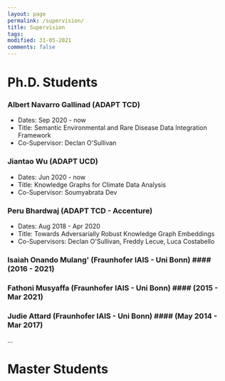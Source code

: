 ```yaml
---
layout: page
permalink: /supervision/
title: Supervision
tags: 
modified: 31-05-2021
comments: false
---
```


<!--
sidebar:
  nav: sidebar-research
-->

# Ph.D. Students

### Albert Navarro Gallinad (ADAPT TCD)
+ Dates: Sep 2020 - now
+ Title: Semantic Environmental and Rare Disease Data Integration Framework
+ Co-Supervisor: Declan O'Sullivan

### Jiantao Wu (ADAPT UCD)
+ Dates: Jun 2020 - now
+ Title: Knowledge Graphs for Climate Data Analysis
+ Co-Supervisor: Soumyabrata Dev

### Peru Bhardwaj (ADAPT TCD - Accenture)
+ Dates: Aug 2018 - Apr 2020
+ Title: Towards Adversarially Robust Knowledge Graph Embeddings
+ Co-Supervisors: Declan O'Sullivan, Freddy Lecue, Luca Costabello

### Isaiah Onando Mulang' (Fraunhofer IAIS - Uni Bonn) #### (2016 - 2021)

### Fathoni Musyaffa (Fraunhofer IAIS - Uni Bonn) #### (2015 - Mar 2021)

### Judie Attard (Fraunhofer IAIS - Uni Bonn) #### (May 2014 - Mar 2017)


... 

# Master Students



<!--
|                  |                                                                       |
|------------------|-----------------------------------------------------------------------|
| email            | <a href="mailto:orlandif[*AT*]tcd[*DOT*]ie">orlandif[*AT*]tcd[*DOT*]ie</a>|
| address          | The ADAPT Centre                                                      |
|                  | Room G31, O’Reilly Building, Dublin 2                                 |
|                  | Trinity College Dublin, Ireland                                       |
|                  | (see <a href="https://goo.gl/maps/1H5Vr5TEmA72">Google Maps</a>)	   |
| 		   |								 	   |
| affiliation      | <img src="{{ site.baseurl }}/images/adapt-logo.png" width="140">      |
-->

